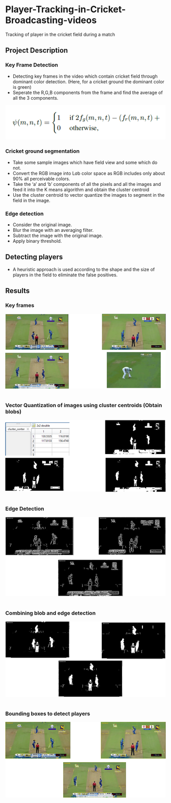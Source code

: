 # Player-Tracking-in-Cricket-Broadcasting-videos
Tracking of player in the cricket field during a match


## Project Description

### Key Frame Detection
* Detecting key frames in the video which contain cricket field through dominant color detection. (Here, for a cricket ground the dominant color is green)
* Seperate the R,G,B components from the frame and find the average of all the 3 components.

![alt text](https://github.com/yuhiremath/Player-Tracking-in-Cricket-Broadcasting-videos/blob/master/Images/dominant_color_detection.png)

### Cricket ground segmentation 
* Take some sample images which have field view and some which do not.
* Convert the RGB image into L*a*b color space as RGB includes only about 90% all perceivable colors.
* Take the  ‘a’ and ‘b’ components of all the pixels and all the images and feed it into the K means algorithm and obtain the cluster centroid
* Use the cluster centroid to vector quantize the images to segment in the field in the image. 

### Edge detection 
* Consider the original image.
* Blur the image with an averaging filter.
* Subtract the image with the original image.
* Apply binary threshold.

## Detecting players
* A heuristic approach is used according to the shape and the size of players in the field to eliminate the false positives.


## Results

### Key frames 

![alt text](https://github.com/yuhiremath/Player-Tracking-in-Cricket-Broadcasting-videos/blob/master/Images/key_frames.png)
<br>
<br>
### Vector Quantization of images using cluster centroids (Obtain blobs)

![alt text](https://github.com/yuhiremath/Player-Tracking-in-Cricket-Broadcasting-videos/blob/master/Images/obtaining_cluster_centers.png)
<br>
<br>
### Edge Detection 

![alt text](https://github.com/yuhiremath/Player-Tracking-in-Cricket-Broadcasting-videos/blob/master/Images/edge_detection.png)
<br>
<br>
### Combining blob and edge detection 

![alt text](https://github.com/yuhiremath/Player-Tracking-in-Cricket-Broadcasting-videos/blob/master/Images/combining_edge_blob.png)
<br>
<br>
### Bounding boxes to detect players

![alt text](https://github.com/yuhiremath/Player-Tracking-in-Cricket-Broadcasting-videos/blob/master/Images/bouding_boxes.png)
<br>
<br>














